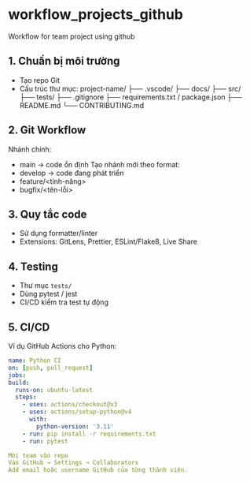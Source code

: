 # workflow_projects_github
Workflow for team project using github 

## 1. Chuẩn bị môi trường
- Tạo repo Git
- Cấu trúc thư mục:
project-name/
├── .vscode/
├── docs/
├── src/
├── tests/
├── .gitignore
├── requirements.txt / package.json
├── README.md
└── CONTRIBUTING.md


## 2. Git Workflow
Nhánh chính:
- main → code ổn định
Tạo nhánh mới theo format:
- develop → code đang phát triển
- feature/<tính-năng>
- bugfix/<tên-lỗi>

## 3. Quy tắc code
- Sử dụng formatter/linter
- Extensions: GitLens, Prettier, ESLint/Flake8, Live Share

## 4. Testing
- Thư mục `tests/`
- Dùng pytest / jest
- CI/CD kiểm tra test tự động

## 5. CI/CD
Ví dụ GitHub Actions cho Python:
```yaml
name: Python CI
on: [push, pull_request]
jobs:
build:
  runs-on: ubuntu-latest
  steps:
    - uses: actions/checkout@v3
    - uses: actions/setup-python@v4
      with:
        python-version: '3.11'
    - run: pip install -r requirements.txt
    - run: pytest

Mời team vào repo
Vào GitHub → Settings → Collaborators
Add email hoặc username GitHub của từng thành viên.